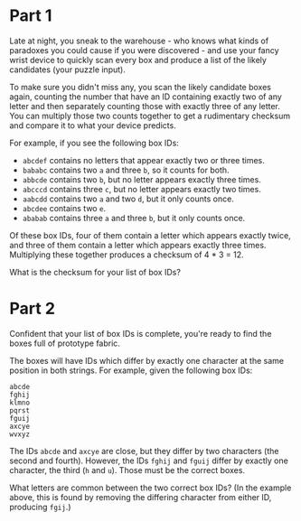 Part 1
======

Late at night, you sneak to the warehouse - who knows what kinds
of paradoxes you could cause if you were discovered - and use your
fancy wrist device to quickly scan every box and produce a list of
the likely candidates (your puzzle input).

To make sure you didn't miss any, you scan the likely candidate
boxes again, counting the number that have an ID containing exactly
two of any letter and then separately counting those with exactly
three of any letter. You can multiply those two counts together to
get a rudimentary checksum and compare it to what your device
predicts.

For example, if you see the following box IDs:

  - `abcdef` contains no letters that appear exactly two or three times.
  - `bababc` contains two `a` and three `b`, so it counts for both.
  - `abbcde` contains two `b`, but no letter appears exactly three times.
  - `abcccd` contains three `c`, but no letter appears exactly two times.
  - `aabcdd` contains two `a` and two `d`, but it only counts once.
  - `abcdee` contains two `e`.
  - `ababab` contains three `a` and three `b`, but it only counts once.

Of these box IDs, four of them contain a letter which appears exactly
twice, and three of them contain a letter which appears exactly
three times. Multiplying these together produces a checksum of 4 *
3 = 12.

What is the checksum for your list of box IDs?


Part 2
======

Confident that your list of box IDs is complete, you're ready to
find the boxes full of prototype fabric.

The boxes will have IDs which differ by exactly one character at
the same position in both strings. For example, given the following
box IDs:

    abcde
    fghij
    klmno
    pqrst
    fguij
    axcye
    wvxyz

The IDs `abcde` and `axcye` are close, but they differ by two characters
(the second and fourth). However, the IDs `fghij` and `fguij` differ
by exactly one character, the third (`h` and `u`). Those must be the
correct boxes.

What letters are common between the two correct box IDs? (In the
example above, this is found by removing the differing character
from either ID, producing `fgij`.)
